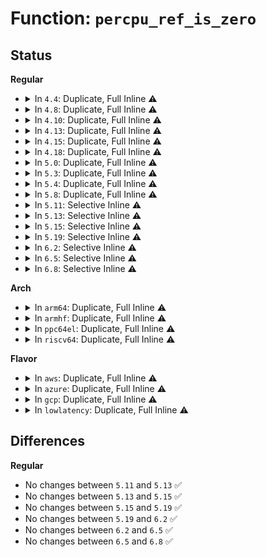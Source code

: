 # Function: <code>percpu_ref_is_zero</code>

## Status
<b>Regular</b>
<ul>
<li>
<details>
<summary>In <code>4.4</code>: Duplicate, Full Inline ⚠️</summary>

**Collision:** Static Duplication

**Inline:** Full

**Transformation:** False

**Instances:**

```
In block/blk-mq.c (ffffffff813c35b7)
Location: include/linux/percpu-refcount.h:319
Inline: True
```
```
In lib/percpu-refcount.c (ffffffff813ff3a5)
Location: include/linux/percpu-refcount.h:319
Inline: True
Inline callers:
  - lib/percpu-refcount.c:percpu_ref_reinit
```
</details>
</li>
<li>
<details>
<summary>In <code>4.8</code>: Duplicate, Full Inline ⚠️</summary>

**Collision:** Static Duplication

**Inline:** Full

**Transformation:** False

**Instances:**

```
In block/blk-mq.c (ffffffff81407087)
Location: include/linux/percpu-refcount.h:317
Inline: True
```
```
In lib/percpu-refcount.c (ffffffff81446a85)
Location: include/linux/percpu-refcount.h:317
Inline: True
Inline callers:
  - lib/percpu-refcount.c:percpu_ref_reinit
```
</details>
</li>
<li>
<details>
<summary>In <code>4.10</code>: Duplicate, Full Inline ⚠️</summary>

**Collision:** Static Duplication

**Inline:** Full

**Transformation:** False

**Instances:**

```
In block/blk-mq.c (ffffffff81421527)
Location: include/linux/percpu-refcount.h:317
Inline: True
```
```
In lib/percpu-refcount.c (ffffffff81465149)
Location: include/linux/percpu-refcount.h:317
Inline: True
Inline callers:
  - lib/percpu-refcount.c:percpu_ref_reinit
```
</details>
</li>
<li>
<details>
<summary>In <code>4.13</code>: Duplicate, Full Inline ⚠️</summary>

**Collision:** Static Duplication

**Inline:** Full

**Transformation:** False

**Instances:**

```
In block/blk-mq.c (ffffffff8142eef1)
Location: include/linux/percpu-refcount.h:318
Inline: True
Inline callers:
  - block/blk-mq.c:blk_mq_freeze_queue_wait_timeout
  - block/blk-mq.c:blk_mq_freeze_queue_wait_timeout
  - block/blk-mq.c:blk_mq_freeze_queue_wait
  - block/blk-mq.c:blk_mq_freeze_queue_wait
```
```
In lib/percpu-refcount.c (ffffffff8146a279)
Location: include/linux/percpu-refcount.h:318
Inline: True
Inline callers:
  - lib/percpu-refcount.c:percpu_ref_reinit
```
```
In drivers/md/md.c (ffffffff81739962)
Location: include/linux/percpu-refcount.h:318
Inline: True
Inline callers:
  - drivers/md/md.c:set_in_sync
```
</details>
</li>
<li>
<details>
<summary>In <code>4.15</code>: Duplicate, Full Inline ⚠️</summary>

**Collision:** Static Duplication

**Inline:** Full

**Transformation:** False

**Instances:**

```
In block/blk-mq.c (ffffffff8145a381)
Location: include/linux/percpu-refcount.h:319
Inline: True
Inline callers:
  - block/blk-mq.c:blk_mq_freeze_queue_wait_timeout
  - block/blk-mq.c:blk_mq_freeze_queue_wait_timeout
  - block/blk-mq.c:blk_mq_freeze_queue_wait
  - block/blk-mq.c:blk_mq_freeze_queue_wait
```
```
In lib/percpu-refcount.c (ffffffff81496569)
Location: include/linux/percpu-refcount.h:319
Inline: True
Inline callers:
  - lib/percpu-refcount.c:percpu_ref_reinit
```
```
In drivers/md/md.c (ffffffff817ac104)
Location: include/linux/percpu-refcount.h:319
Inline: True
Inline callers:
  - drivers/md/md.c:set_in_sync
```
</details>
</li>
<li>
<details>
<summary>In <code>4.18</code>: Duplicate, Full Inline ⚠️</summary>

**Collision:** Static Duplication

**Inline:** Full

**Transformation:** False

**Instances:**

```
In block/blk-mq.c (ffffffff8148d9fc)
Location: include/linux/percpu-refcount.h:325
Inline: True
Inline callers:
  - block/blk-mq.c:blk_mq_freeze_queue_wait_timeout
  - block/blk-mq.c:blk_mq_freeze_queue_wait_timeout
  - block/blk-mq.c:blk_mq_freeze_queue_wait
  - block/blk-mq.c:blk_mq_freeze_queue_wait
```
```
In lib/percpu-refcount.c (ffffffff814cb7c9)
Location: include/linux/percpu-refcount.h:325
Inline: True
Inline callers:
  - lib/percpu-refcount.c:percpu_ref_reinit
```
```
In drivers/md/md.c (ffffffff817f7e44)
Location: include/linux/percpu-refcount.h:325
Inline: True
Inline callers:
  - drivers/md/md.c:set_in_sync
```
</details>
</li>
<li>
<details>
<summary>In <code>5.0</code>: Duplicate, Full Inline ⚠️</summary>

**Collision:** Static Duplication

**Inline:** Full

**Transformation:** False

**Instances:**

```
In block/blk-mq.c (ffffffff814a728c)
Location: include/linux/percpu-refcount.h:326
Inline: True
Inline callers:
  - block/blk-mq.c:blk_mq_freeze_queue_wait_timeout
  - block/blk-mq.c:blk_mq_freeze_queue_wait_timeout
  - block/blk-mq.c:blk_mq_freeze_queue_wait
  - block/blk-mq.c:blk_mq_freeze_queue_wait
```
```
In block/blk-pm.c (ffffffff814d5ebd)
Location: include/linux/percpu-refcount.h:326
Inline: True
Inline callers:
  - block/blk-pm.c:blk_pre_runtime_suspend
```
```
In lib/percpu-refcount.c (ffffffff814e0550)
Location: include/linux/percpu-refcount.h:326
Inline: True
Inline callers:
  - lib/percpu-refcount.c:percpu_ref_reinit
```
```
In drivers/md/md.c (ffffffff81823ff4)
Location: include/linux/percpu-refcount.h:326
Inline: True
Inline callers:
  - drivers/md/md.c:set_in_sync
```
</details>
</li>
<li>
<details>
<summary>In <code>5.3</code>: Duplicate, Full Inline ⚠️</summary>

**Collision:** Static Duplication

**Inline:** Full

**Transformation:** False

**Instances:**

```
In kernel/bpf/cgroup.c (ffffffff811f736b)
Location: include/linux/percpu-refcount.h:334
Inline: True
Inline callers:
  - kernel/bpf/cgroup.c:update_effective_progs
  - kernel/bpf/cgroup.c:update_effective_progs
```
```
In block/blk-mq.c (ffffffff814d51cc)
Location: include/linux/percpu-refcount.h:334
Inline: True
Inline callers:
  - block/blk-mq.c:blk_mq_freeze_queue_wait_timeout
  - block/blk-mq.c:blk_mq_freeze_queue_wait_timeout
  - block/blk-mq.c:blk_mq_freeze_queue_wait
  - block/blk-mq.c:blk_mq_freeze_queue_wait
```
```
In block/blk-pm.c (ffffffff81501d13)
Location: include/linux/percpu-refcount.h:334
Inline: True
Inline callers:
  - block/blk-pm.c:blk_pre_runtime_suspend
```
```
In lib/percpu-refcount.c (ffffffff8150c4f0)
Location: include/linux/percpu-refcount.h:334
Inline: True
Inline callers:
  - lib/percpu-refcount.c:percpu_ref_reinit
```
```
In drivers/md/md.c (ffffffff81866494)
Location: include/linux/percpu-refcount.h:334
Inline: True
Inline callers:
  - drivers/md/md.c:set_in_sync
```
</details>
</li>
<li>
<details>
<summary>In <code>5.4</code>: Duplicate, Full Inline ⚠️</summary>

**Collision:** Static Duplication

**Inline:** Full

**Transformation:** False

**Instances:**

```
In kernel/bpf/cgroup.c (ffffffff8120432b)
Location: include/linux/percpu-refcount.h:334
Inline: True
Inline callers:
  - kernel/bpf/cgroup.c:update_effective_progs
  - kernel/bpf/cgroup.c:update_effective_progs
```
```
In block/blk-mq.c (ffffffff814ee4ac)
Location: include/linux/percpu-refcount.h:334
Inline: True
Inline callers:
  - block/blk-mq.c:blk_mq_freeze_queue_wait_timeout
  - block/blk-mq.c:blk_mq_freeze_queue_wait_timeout
  - block/blk-mq.c:blk_mq_freeze_queue_wait
  - block/blk-mq.c:blk_mq_freeze_queue_wait
```
```
In block/blk-pm.c (ffffffff8151fc40)
Location: include/linux/percpu-refcount.h:334
Inline: True
Inline callers:
  - block/blk-pm.c:blk_pre_runtime_suspend
```
```
In lib/percpu-refcount.c (ffffffff8152a340)
Location: include/linux/percpu-refcount.h:334
Inline: True
Inline callers:
  - lib/percpu-refcount.c:percpu_ref_reinit
```
```
In drivers/md/md.c (ffffffff818981d4)
Location: include/linux/percpu-refcount.h:334
Inline: True
Inline callers:
  - drivers/md/md.c:set_in_sync
```
</details>
</li>
<li>
<details>
<summary>In <code>5.8</code>: Duplicate, Full Inline ⚠️</summary>

**Collision:** Static Duplication

**Inline:** Full

**Transformation:** False

**Instances:**

```
In kernel/bpf/cgroup.c (ffffffff8122cd4f)
Location: include/linux/percpu-refcount.h:350
Inline: True
Inline callers:
  - kernel/bpf/cgroup.c:replace_effective_prog
  - kernel/bpf/cgroup.c:update_effective_progs
  - kernel/bpf/cgroup.c:update_effective_progs
```
```
In block/blk-mq.c (ffffffff8154e10f)
Location: include/linux/percpu-refcount.h:350
Inline: True
Inline callers:
  - block/blk-mq.c:blk_mq_freeze_queue_wait_timeout
  - block/blk-mq.c:blk_mq_freeze_queue_wait_timeout
  - block/blk-mq.c:blk_mq_freeze_queue_wait
  - block/blk-mq.c:blk_mq_freeze_queue_wait
```
```
In block/blk-pm.c (ffffffff81580bd0)
Location: include/linux/percpu-refcount.h:350
Inline: True
Inline callers:
  - block/blk-pm.c:blk_pre_runtime_suspend
```
```
In lib/percpu-refcount.c (ffffffff8158da60)
Location: include/linux/percpu-refcount.h:350
Inline: True
Inline callers:
  - lib/percpu-refcount.c:percpu_ref_reinit
```
```
In drivers/md/md.c (ffffffff81968394)
Location: include/linux/percpu-refcount.h:350
Inline: True
Inline callers:
  - drivers/md/md.c:set_in_sync
```
</details>
</li>
<li>
<details>
<summary>In <code>5.11</code>: Selective Inline ⚠️</summary>

```c
bool percpu_ref_is_zero(struct percpu_ref *ref);
```

**Collision:** Unique Global

**Inline:** Selective

**Transformation:** False

**Instances:**

```
In lib/percpu-refcount.c (ffffffff815aa6f0)
Location: lib/percpu-refcount.c:402
Inline: True
Inline callers:
  - lib/percpu-refcount.c:percpu_ref_reinit
  - lib/percpu-refcount.c:percpu_ref_reinit
Direct callers:
  - kernel/bpf/cgroup.c:replace_effective_prog
  - kernel/bpf/cgroup.c:update_effective_progs
  - kernel/bpf/cgroup.c:update_effective_progs
  - block/blk-mq.c:blk_mq_freeze_queue_wait_timeout
  - block/blk-mq.c:blk_mq_freeze_queue_wait_timeout
  - block/blk-mq.c:blk_mq_freeze_queue_wait_timeout
  - block/blk-mq.c:blk_mq_freeze_queue_wait
  - block/blk-mq.c:blk_mq_freeze_queue_wait
  - block/blk-pm.c:blk_pre_runtime_suspend
  - drivers/md/md.c:set_in_sync
```
**Symbols:**

```
ffffffff815aa190-ffffffff815aa1df: percpu_ref_is_zero (STB_GLOBAL)
```
</details>
</li>
<li>
<details>
<summary>In <code>5.13</code>: Selective Inline ⚠️</summary>

```c
bool percpu_ref_is_zero(struct percpu_ref *ref);
```

**Collision:** Unique Global

**Inline:** Selective

**Transformation:** False

**Instances:**

```
In lib/percpu-refcount.c (ffffffff815b5310)
Location: lib/percpu-refcount.c:408
Inline: True
Inline callers:
  - lib/percpu-refcount.c:percpu_ref_reinit
  - lib/percpu-refcount.c:percpu_ref_reinit
Direct callers:
  - kernel/bpf/cgroup.c:cgroup_bpf_replace
  - kernel/bpf/cgroup.c:update_effective_progs
  - kernel/bpf/cgroup.c:update_effective_progs
  - block/blk-mq.c:blk_mq_freeze_queue_wait_timeout
  - block/blk-mq.c:blk_mq_freeze_queue_wait_timeout
  - block/blk-mq.c:blk_mq_freeze_queue_wait_timeout
  - block/blk-mq.c:blk_mq_freeze_queue_wait
  - block/blk-mq.c:blk_mq_freeze_queue_wait
  - block/blk-pm.c:blk_pre_runtime_suspend
  - drivers/md/md.c:set_in_sync
```
**Symbols:**

```
ffffffff815b4d90-ffffffff815b4ddf: percpu_ref_is_zero (STB_GLOBAL)
```
</details>
</li>
<li>
<details>
<summary>In <code>5.15</code>: Selective Inline ⚠️</summary>

```c
bool percpu_ref_is_zero(struct percpu_ref *ref);
```

**Collision:** Unique Global

**Inline:** Selective

**Transformation:** False

**Instances:**

```
In lib/percpu-refcount.c (ffffffff8161b6b0)
Location: lib/percpu-refcount.c:408
Inline: True
Inline callers:
  - lib/percpu-refcount.c:percpu_ref_reinit
  - lib/percpu-refcount.c:percpu_ref_reinit
Direct callers:
  - kernel/bpf/cgroup.c:cgroup_bpf_replace
  - kernel/bpf/cgroup.c:update_effective_progs
  - kernel/bpf/cgroup.c:update_effective_progs
  - block/blk-mq.c:blk_mq_freeze_queue_wait_timeout
  - block/blk-mq.c:blk_mq_freeze_queue_wait_timeout
  - block/blk-mq.c:blk_mq_freeze_queue_wait_timeout
  - block/blk-mq.c:blk_mq_freeze_queue_wait
  - block/blk-mq.c:blk_mq_freeze_queue_wait
  - block/blk-pm.c:blk_pre_runtime_suspend
  - drivers/md/md.c:set_in_sync
```
**Symbols:**

```
ffffffff8161b050-ffffffff8161b09f: percpu_ref_is_zero (STB_GLOBAL)
```
</details>
</li>
<li>
<details>
<summary>In <code>5.19</code>: Selective Inline ⚠️</summary>

```c
bool percpu_ref_is_zero(struct percpu_ref *ref);
```

**Collision:** Unique Global

**Inline:** Selective

**Transformation:** False

**Instances:**

```
In lib/percpu-refcount.c (ffffffff816e8ec0)
Location: lib/percpu-refcount.c:409
Inline: True
Inline callers:
  - lib/percpu-refcount.c:percpu_ref_reinit
  - lib/percpu-refcount.c:percpu_ref_reinit
Direct callers:
  - kernel/bpf/cgroup.c:__cgroup_bpf_detach
  - kernel/bpf/cgroup.c:__cgroup_bpf_detach
  - kernel/bpf/cgroup.c:cgroup_bpf_replace
  - kernel/bpf/cgroup.c:update_effective_progs
  - kernel/bpf/cgroup.c:update_effective_progs
  - block/blk-mq.c:blk_mq_freeze_queue_wait_timeout
  - block/blk-mq.c:blk_mq_freeze_queue_wait_timeout
  - block/blk-mq.c:blk_mq_freeze_queue_wait
  - block/blk-mq.c:blk_mq_freeze_queue_wait
  - block/blk-pm.c:blk_pre_runtime_suspend
  - drivers/md/md.c:set_in_sync
```
**Symbols:**

```
ffffffff816e87e0-ffffffff816e8843: percpu_ref_is_zero (STB_GLOBAL)
```
</details>
</li>
<li>
<details>
<summary>In <code>6.2</code>: Selective Inline ⚠️</summary>

```c
bool percpu_ref_is_zero(struct percpu_ref *ref);
```

**Collision:** Unique Global

**Inline:** Selective

**Transformation:** False

**Instances:**

```
In lib/percpu-refcount.c (ffffffff817d8f90)
Location: lib/percpu-refcount.c:410
Inline: True
Inline callers:
  - lib/percpu-refcount.c:percpu_ref_reinit
  - lib/percpu-refcount.c:percpu_ref_reinit
Direct callers:
  - kernel/bpf/cgroup.c:__cgroup_bpf_detach
  - kernel/bpf/cgroup.c:cgroup_bpf_replace
  - kernel/bpf/cgroup.c:update_effective_progs
  - kernel/bpf/cgroup.c:update_effective_progs
  - block/blk-mq.c:blk_mq_freeze_queue_wait_timeout
  - block/blk-mq.c:blk_mq_freeze_queue_wait_timeout
  - block/blk-mq.c:blk_mq_freeze_queue_wait
  - block/blk-mq.c:blk_mq_freeze_queue_wait
  - block/blk-pm.c:blk_pre_runtime_suspend
  - drivers/md/md.c:set_in_sync
```
**Symbols:**

```
ffffffff817d87f0-ffffffff817d8853: percpu_ref_is_zero (STB_GLOBAL)
```
</details>
</li>
<li>
<details>
<summary>In <code>6.5</code>: Selective Inline ⚠️</summary>

```c
bool percpu_ref_is_zero(struct percpu_ref *ref);
```

**Collision:** Unique Global

**Inline:** Selective

**Transformation:** False

**Instances:**

```
In lib/percpu-refcount.c (ffffffff818181a0)
Location: lib/percpu-refcount.c:410
Inline: True
Inline callers:
  - lib/percpu-refcount.c:percpu_ref_reinit
  - lib/percpu-refcount.c:percpu_ref_reinit
Direct callers:
  - kernel/bpf/cgroup.c:__cgroup_bpf_detach
  - kernel/bpf/cgroup.c:cgroup_bpf_replace
  - kernel/bpf/cgroup.c:update_effective_progs
  - kernel/bpf/cgroup.c:update_effective_progs
  - block/blk-mq.c:blk_mq_freeze_queue_wait_timeout
  - block/blk-mq.c:blk_mq_freeze_queue_wait_timeout
  - block/blk-mq.c:blk_mq_freeze_queue_wait
  - block/blk-mq.c:blk_mq_freeze_queue_wait
  - block/blk-pm.c:blk_pre_runtime_suspend
  - drivers/md/md.c:set_in_sync
```
**Symbols:**

```
ffffffff818179f0-ffffffff81817a53: percpu_ref_is_zero (STB_GLOBAL)
```
</details>
</li>
<li>
<details>
<summary>In <code>6.8</code>: Selective Inline ⚠️</summary>

```c
bool percpu_ref_is_zero(struct percpu_ref *ref);
```

**Collision:** Unique Global

**Inline:** Selective

**Transformation:** False

**Instances:**

```
In lib/percpu-refcount.c (ffffffff8185d4a0)
Location: lib/percpu-refcount.c:410
Inline: True
Inline callers:
  - lib/percpu-refcount.c:percpu_ref_reinit
  - lib/percpu-refcount.c:percpu_ref_reinit
Direct callers:
  - kernel/bpf/cgroup.c:__cgroup_bpf_detach
  - kernel/bpf/cgroup.c:cgroup_bpf_replace
  - kernel/bpf/cgroup.c:update_effective_progs
  - kernel/bpf/cgroup.c:update_effective_progs
  - block/blk-mq.c:blk_mq_freeze_queue_wait_timeout
  - block/blk-mq.c:blk_mq_freeze_queue_wait_timeout
  - block/blk-mq.c:blk_mq_freeze_queue_wait
  - block/blk-mq.c:blk_mq_freeze_queue_wait
  - block/blk-pm.c:blk_pre_runtime_suspend
  - drivers/md/md.c:set_in_sync
  - drivers/md/md.c:md_flush_request
  - drivers/md/md.c:mddev_suspend
  - drivers/md/md.c:mddev_suspend
  - drivers/md/md.c:mddev_suspend
  - drivers/md/md.c:mddev_suspend
```
**Symbols:**

```
ffffffff8185ccd0-ffffffff8185cd33: percpu_ref_is_zero (STB_GLOBAL)
```
</details>
</li>
</ul>
<b>Arch</b>
<ul>
<li>
<details>
<summary>In <code>arm64</code>: Duplicate, Full Inline ⚠️</summary>

**Collision:** Static Duplication

**Inline:** Full

**Transformation:** False

**Instances:**

```
In kernel/bpf/cgroup.c (ffff80001028cb30)
Location: include/linux/percpu-refcount.h:334
Inline: True
Inline callers:
  - kernel/bpf/cgroup.c:update_effective_progs
  - kernel/bpf/cgroup.c:update_effective_progs
```
```
In block/blk-mq.c (ffff8000105ed11c)
Location: include/linux/percpu-refcount.h:334
Inline: True
Inline callers:
  - block/blk-mq.c:blk_mq_freeze_queue_wait_timeout
  - block/blk-mq.c:blk_mq_freeze_queue_wait_timeout
  - block/blk-mq.c:blk_mq_freeze_queue_wait
  - block/blk-mq.c:blk_mq_freeze_queue_wait
```
```
In block/blk-pm.c (ffff800010628950)
Location: include/linux/percpu-refcount.h:334
Inline: True
Inline callers:
  - block/blk-pm.c:blk_pre_runtime_suspend
```
```
In lib/percpu-refcount.c (ffff8000106356f8)
Location: include/linux/percpu-refcount.h:334
Inline: True
Inline callers:
  - lib/percpu-refcount.c:percpu_ref_reinit
```
```
In drivers/md/md.c (ffff800010ae6858)
Location: include/linux/percpu-refcount.h:334
Inline: True
Inline callers:
  - drivers/md/md.c:set_in_sync
```
</details>
</li>
<li>
<details>
<summary>In <code>armhf</code>: Duplicate, Full Inline ⚠️</summary>

**Collision:** Static Duplication

**Inline:** Full

**Transformation:** False

**Instances:**

```
In kernel/bpf/cgroup.c (c04bc220)
Location: include/linux/percpu-refcount.h:334
Inline: True
Inline callers:
  - kernel/bpf/cgroup.c:update_effective_progs
  - kernel/bpf/cgroup.c:update_effective_progs
```
```
In block/blk-mq.c (c079961c)
Location: include/linux/percpu-refcount.h:334
Inline: True
Inline callers:
  - block/blk-mq.c:blk_mq_freeze_queue_wait_timeout
  - block/blk-mq.c:blk_mq_freeze_queue_wait_timeout
  - block/blk-mq.c:blk_mq_freeze_queue_wait
  - block/blk-mq.c:blk_mq_freeze_queue_wait
```
```
In block/blk-pm.c (c07d007c)
Location: include/linux/percpu-refcount.h:334
Inline: True
Inline callers:
  - block/blk-pm.c:blk_pre_runtime_suspend
```
```
In lib/percpu-refcount.c (c07db568)
Location: include/linux/percpu-refcount.h:334
Inline: True
Inline callers:
  - lib/percpu-refcount.c:percpu_ref_reinit
```
```
In drivers/md/md.c (c0bc5448)
Location: include/linux/percpu-refcount.h:334
Inline: True
Inline callers:
  - drivers/md/md.c:set_in_sync
```
</details>
</li>
<li>
<details>
<summary>In <code>ppc64el</code>: Duplicate, Full Inline ⚠️</summary>

**Collision:** Static Duplication

**Inline:** Full

**Transformation:** False

**Instances:**

```
In kernel/bpf/cgroup.c (c000000000339090)
Location: include/linux/percpu-refcount.h:334
Inline: True
Inline callers:
  - kernel/bpf/cgroup.c:update_effective_progs
  - kernel/bpf/cgroup.c:update_effective_progs
```
```
In block/blk-mq.c (c000000000782dd0)
Location: include/linux/percpu-refcount.h:334
Inline: True
Inline callers:
  - block/blk-mq.c:blk_mq_freeze_queue_wait_timeout
  - block/blk-mq.c:blk_mq_freeze_queue_wait_timeout
  - block/blk-mq.c:blk_mq_freeze_queue_wait
  - block/blk-mq.c:blk_mq_freeze_queue_wait
```
```
In block/blk-pm.c (c0000000007ca49c)
Location: include/linux/percpu-refcount.h:334
Inline: True
Inline callers:
  - block/blk-pm.c:blk_pre_runtime_suspend
```
```
In lib/percpu-refcount.c (c0000000007dae88)
Location: include/linux/percpu-refcount.h:334
Inline: True
Inline callers:
  - lib/percpu-refcount.c:percpu_ref_reinit
```
```
In drivers/md/md.c (c000000000bcce20)
Location: include/linux/percpu-refcount.h:334
Inline: True
Inline callers:
  - drivers/md/md.c:set_in_sync
```
</details>
</li>
<li>
<details>
<summary>In <code>riscv64</code>: Duplicate, Full Inline ⚠️</summary>

**Collision:** Static Duplication

**Inline:** Full

**Transformation:** False

**Instances:**

```
In kernel/bpf/cgroup.c (ffffffe0001c04ac)
Location: include/linux/percpu-refcount.h:334
Inline: True
Inline callers:
  - kernel/bpf/cgroup.c:update_effective_progs
  - kernel/bpf/cgroup.c:update_effective_progs
```
```
In block/blk-mq.c (ffffffe00042cb06)
Location: include/linux/percpu-refcount.h:334
Inline: True
Inline callers:
  - block/blk-mq.c:blk_mq_freeze_queue_wait_timeout
  - block/blk-mq.c:blk_mq_freeze_queue_wait_timeout
  - block/blk-mq.c:blk_mq_freeze_queue_wait
  - block/blk-mq.c:blk_mq_freeze_queue_wait
```
```
In block/blk-pm.c (ffffffe000459e1e)
Location: include/linux/percpu-refcount.h:334
Inline: True
Inline callers:
  - block/blk-pm.c:blk_pre_runtime_suspend
```
```
In lib/percpu-refcount.c (ffffffe000462ea8)
Location: include/linux/percpu-refcount.h:334
Inline: True
Inline callers:
  - lib/percpu-refcount.c:percpu_ref_reinit
```
```
In drivers/md/md.c (ffffffe0006e0518)
Location: include/linux/percpu-refcount.h:334
Inline: True
Inline callers:
  - drivers/md/md.c:set_in_sync
```
</details>
</li>
</ul>
<b>Flavor</b>
<ul>
<li>
<details>
<summary>In <code>aws</code>: Duplicate, Full Inline ⚠️</summary>

**Collision:** Static Duplication

**Inline:** Full

**Transformation:** False

**Instances:**

```
In kernel/bpf/cgroup.c (ffffffff811fc94b)
Location: include/linux/percpu-refcount.h:334
Inline: True
Inline callers:
  - kernel/bpf/cgroup.c:update_effective_progs
  - kernel/bpf/cgroup.c:update_effective_progs
```
```
In block/blk-mq.c (ffffffff814e6a8c)
Location: include/linux/percpu-refcount.h:334
Inline: True
Inline callers:
  - block/blk-mq.c:blk_mq_freeze_queue_wait_timeout
  - block/blk-mq.c:blk_mq_freeze_queue_wait_timeout
  - block/blk-mq.c:blk_mq_freeze_queue_wait
  - block/blk-mq.c:blk_mq_freeze_queue_wait
```
```
In block/blk-pm.c (ffffffff81518220)
Location: include/linux/percpu-refcount.h:334
Inline: True
Inline callers:
  - block/blk-pm.c:blk_pre_runtime_suspend
```
```
In lib/percpu-refcount.c (ffffffff81522920)
Location: include/linux/percpu-refcount.h:334
Inline: True
Inline callers:
  - lib/percpu-refcount.c:percpu_ref_reinit
```
```
In drivers/md/md.c (ffffffff8183e054)
Location: include/linux/percpu-refcount.h:334
Inline: True
Inline callers:
  - drivers/md/md.c:set_in_sync
```
</details>
</li>
<li>
<details>
<summary>In <code>azure</code>: Duplicate, Full Inline ⚠️</summary>

**Collision:** Static Duplication

**Inline:** Full

**Transformation:** False

**Instances:**

```
In kernel/bpf/cgroup.c (ffffffff811ef69b)
Location: include/linux/percpu-refcount.h:334
Inline: True
Inline callers:
  - kernel/bpf/cgroup.c:update_effective_progs
  - kernel/bpf/cgroup.c:update_effective_progs
```
```
In block/blk-mq.c (ffffffff814d6ffc)
Location: include/linux/percpu-refcount.h:334
Inline: True
Inline callers:
  - block/blk-mq.c:blk_mq_freeze_queue_wait_timeout
  - block/blk-mq.c:blk_mq_freeze_queue_wait_timeout
  - block/blk-mq.c:blk_mq_freeze_queue_wait
  - block/blk-mq.c:blk_mq_freeze_queue_wait
```
```
In block/blk-pm.c (ffffffff81508530)
Location: include/linux/percpu-refcount.h:334
Inline: True
Inline callers:
  - block/blk-pm.c:blk_pre_runtime_suspend
```
```
In lib/percpu-refcount.c (ffffffff81512c00)
Location: include/linux/percpu-refcount.h:334
Inline: True
Inline callers:
  - lib/percpu-refcount.c:percpu_ref_reinit
```
```
In drivers/md/md.c (ffffffff818056b4)
Location: include/linux/percpu-refcount.h:334
Inline: True
Inline callers:
  - drivers/md/md.c:set_in_sync
```
</details>
</li>
<li>
<details>
<summary>In <code>gcp</code>: Duplicate, Full Inline ⚠️</summary>

**Collision:** Static Duplication

**Inline:** Full

**Transformation:** False

**Instances:**

```
In kernel/bpf/cgroup.c (ffffffff811fa71b)
Location: include/linux/percpu-refcount.h:334
Inline: True
Inline callers:
  - kernel/bpf/cgroup.c:update_effective_progs
  - kernel/bpf/cgroup.c:update_effective_progs
```
```
In block/blk-mq.c (ffffffff814e2b1c)
Location: include/linux/percpu-refcount.h:334
Inline: True
Inline callers:
  - block/blk-mq.c:blk_mq_freeze_queue_wait_timeout
  - block/blk-mq.c:blk_mq_freeze_queue_wait_timeout
  - block/blk-mq.c:blk_mq_freeze_queue_wait
  - block/blk-mq.c:blk_mq_freeze_queue_wait
```
```
In block/blk-pm.c (ffffffff815142b0)
Location: include/linux/percpu-refcount.h:334
Inline: True
Inline callers:
  - block/blk-pm.c:blk_pre_runtime_suspend
```
```
In lib/percpu-refcount.c (ffffffff8151e9b0)
Location: include/linux/percpu-refcount.h:334
Inline: True
Inline callers:
  - lib/percpu-refcount.c:percpu_ref_reinit
```
```
In drivers/md/md.c (ffffffff8188d684)
Location: include/linux/percpu-refcount.h:334
Inline: True
Inline callers:
  - drivers/md/md.c:set_in_sync
```
</details>
</li>
<li>
<details>
<summary>In <code>lowlatency</code>: Duplicate, Full Inline ⚠️</summary>

**Collision:** Static Duplication

**Inline:** Full

**Transformation:** False

**Instances:**

```
In kernel/bpf/cgroup.c (ffffffff812091db)
Location: include/linux/percpu-refcount.h:334
Inline: True
Inline callers:
  - kernel/bpf/cgroup.c:update_effective_progs
  - kernel/bpf/cgroup.c:update_effective_progs
```
```
In block/blk-mq.c (ffffffff814fb996)
Location: include/linux/percpu-refcount.h:334
Inline: True
Inline callers:
  - block/blk-mq.c:blk_mq_freeze_queue_wait_timeout
  - block/blk-mq.c:blk_mq_freeze_queue_wait_timeout
  - block/blk-mq.c:blk_mq_freeze_queue_wait
  - block/blk-mq.c:blk_mq_freeze_queue_wait
```
```
In block/blk-pm.c (ffffffff8152da6b)
Location: include/linux/percpu-refcount.h:334
Inline: True
Inline callers:
  - block/blk-pm.c:blk_pre_runtime_suspend
```
```
In lib/percpu-refcount.c (ffffffff81538270)
Location: include/linux/percpu-refcount.h:334
Inline: True
Inline callers:
  - lib/percpu-refcount.c:percpu_ref_reinit
```
```
In drivers/md/md.c (ffffffff818a3412)
Location: include/linux/percpu-refcount.h:334
Inline: True
Inline callers:
  - drivers/md/md.c:set_in_sync
```
</details>
</li>
</ul>

## Differences
<b>Regular</b>
<ul>
<li>
No changes between <code>5.11</code> and <code>5.13</code> ✅
</li>
<li>
No changes between <code>5.13</code> and <code>5.15</code> ✅
</li>
<li>
No changes between <code>5.15</code> and <code>5.19</code> ✅
</li>
<li>
No changes between <code>5.19</code> and <code>6.2</code> ✅
</li>
<li>
No changes between <code>6.2</code> and <code>6.5</code> ✅
</li>
<li>
No changes between <code>6.5</code> and <code>6.8</code> ✅
</li>
</ul>
